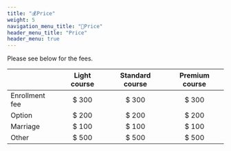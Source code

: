 ```yaml
---
title: "💰Price"
weight: 5
navigation_menu_title: "🔖Price"
header_menu_title: "Price"
header_menu: true
---
```




Please see below for the fees.

| | Light course| Standard course| Premium course|
|---|:---:|:---:|:---:|
|Enrollment fee|$ 300 |$ 300 |$ 300 |
|Option|$ 200 |$ 200 |$ 200 |
|Marriage|$ 100 |$ 100 |$ 100 |
|Other|$ 500 |$ 500 |$ 500 |
